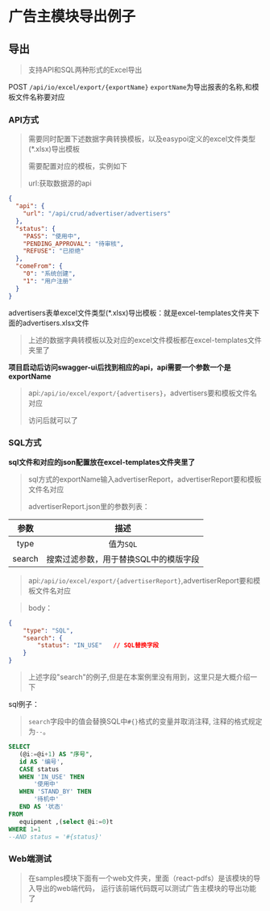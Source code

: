 # 广告主模块导出例子

## 导出

> 支持API和SQL两种形式的Excel导出

POST `/api/io/excel/export/{exportName}`
`exportName`为导出报表的名称,和模板文件名称要对应

### API方式

> 需要同时配置下述数据字典转换模板，以及easypoi定义的excel文件类型(*.xlsx)导出模板
>
>需要配置对应的模板，实例如下
>
>url:获取数据源的api

```json
{
  "api": {
    "url": "/api/crud/advertiser/advertisers"
  },
  "status": {
    "PASS": "使用中",
    "PENDING_APPROVAL": "待审核",
    "REFUSE": "已拒绝"
  },
  "comeFrom": {
    "0": "系统创建",
    "1": "用户注册"
  }
}
```

advertisers表单excel文件类型(*.xlsx)导出模板：就是excel-templates文件夹下面的advertisers.xlsx文件
> 上述的数据字典转模板以及对应的excel文件模板都在excel-templates文件夹里了

**项目启动后访问swagger-ui后找到相应的api，api需要一个参数一个是exportName**
> api:`/api/io/excel/export/{advertisers}`，advertisers要和模板文件名对应
>
>访问后就可以了

### SQL方式

**sql文件和对应的json配置放在excel-templates文件夹里了**
> sql方式的exportName输入advertiserReport，advertiserReport要和模板文件名对应
>
>advertiserReport.json里的参数列表：

|  **参数**  |               **描述**                |
 | :--------: | :-----------------------------------: |
|    type    |               值为`SQL`               |
|   search   | 搜索过滤参数，用于替换SQL中的模版字段 |

> api:`/api/io/excel/export/{advertiserReport}`,advertiserReport要和模板文件名对应

> body：

```json
{
    "type": "SQL",
    "search": {           
        "status": "IN_USE"   // SQL替换字段
    }
}
```

> 上述字段"search"的例子,但是在本案例里没有用到，这里只是大概介绍一下
>
sql例子：

> `search`字段中的值会替换SQL中`#{}`格式的变量并取消注释, 注释的格式规定为`--`。

 ```sql
 SELECT
 	(@i:=@i+1) AS "序号",
 	id AS '编号',
 	CASE status
 	WHEN 'IN_USE' THEN
 		'使用中'
 	WHEN 'STAND_BY' THEN
 		'待机中'
 	END AS '状态'
 FROM
 	equipment ,(select @i:=0)t
 WHERE 1=1
 --AND status = '#{status}'
 
 ```

### Web端测试

> 在samples模块下面有一个web文件夹，里面（react-pdfs）是该模块的导入导出的web端代码，
> 运行该前端代码既可以测试广告主模块的导出功能了


